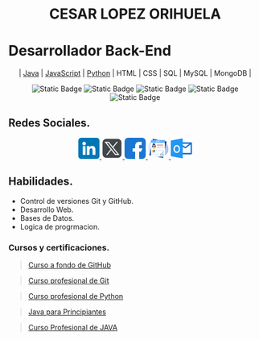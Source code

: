 <h1 align="center" id="nombre">CESAR LOPEZ ORIHUELA</h1>

<h1  id="titulo">Desarrollador Back-End</h1>

<section align="center">

| [Java](https://github.com/Chinicuil87/programacionJava.git) | [JavaScript](https://github.com/Chinicuil87/programacionJavaScript) | [Python](https://github.com/Chinicuil87/programacionpython.git) | HTML | CSS | SQL | MySQL | MongoDB |

![Static Badge](https://img.shields.io/badge/LENGUAJE-JAVA-orange) ![Static Badge](https://img.shields.io/badge/LENGUAJE-PYTHON-blue) ![Static Badge](https://img.shields.io/badge/LENGUAJE-JavaScript-yellow) ![Static Badge](https://img.shields.io/badge/DATABASE-SQL-white) ![Static Badge](https://img.shields.io/badge/DATABASE-MongoDB-green)

</section>



## Redes Sociales.

<section align="center">
<a href="https://www.linkedin.com/in/cesar-lopez-orihuela-796b82271/">
<img src="/img/linkedin.png" alt="icono linkdin" style="width:42px;height:42px;">
</a>
<a href="https://twitter.com/Cesar_22_">
<img src="/img/logotipos.png" alt="icono x" style="width:42px;height:42px; background-color:white; border-radius:7px;">
</a>
<a href="https://www.facebook.com/23.Cesar">
<img src="/img/facebook.png" alt="icono facebook" style="width:42px;height:42px; border-radius:7px;">
</a>
<a href="https://clopez.info/">
<img src="/img/cv.png" alt="icono mi pagina" style="width:42px;height:42px;">
</a>
<a href="mailto:clopezorihuela@hotmail.com">
<img src="/img/panorama.png" alt="icono correo electronico" style="width:42px;height:42px;">
</a>
</section>

##  Habilidades.

* Control de versiones Git y GitHub.
* Desarrollo Web.
* Bases de Datos.
* Logica de progrmacion.

### Cursos y certificaciones.

> [Curso a fondo de GitHub](<cert/Certificado - Curso a fondo de GitHub.pdf>)
 
> [Curso profesional de Git](<cert/Certificado - Curso profesional de Git.pdf>)

> [Curso profesional de Python](<cert/Certificado - Curso profesional de Python.pdf>)

> [Java para Principiantes](<cert/Certificado - Java para Principiantes.pdf>)

> [Curso Profesional de JAVA](<cert/Certificado - Curso Profesional de JAVA.pdf>)



